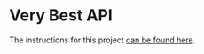 # Very Best API

The instructions for this project [can be found here](https://emba.firstdraft.com/chapters/27).
